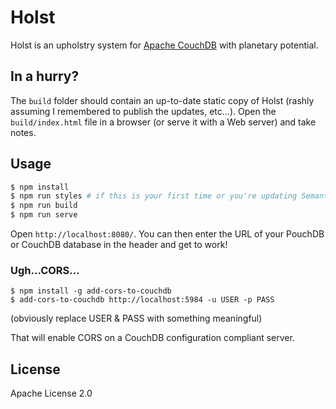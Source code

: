 # Holst

Holst is an upholstry system for [Apache CouchDB](http://couchdb.apache.org)
with planetary potential.

## In a hurry?

The `build` folder should contain an up-to-date static copy of Holst
(rashly assuming I remembered to publish the updates, etc...). Open the
`build/index.html` file in a browser (or serve it with a Web server) and take notes.

## Usage

```bash
$ npm install
$ npm run styles # if this is your first time or you're updating Semantic-UI
$ npm run build
$ npm run serve
```

Open `http://localhost:8080/`. You can then enter the URL of your PouchDB or
CouchDB database in the header and get to work!

### Ugh...CORS...

```
$ npm install -g add-cors-to-couchdb
$ add-cors-to-couchdb http://localhost:5984 -u USER -p PASS
```
(obviously replace USER & PASS with something meaningful)

That will enable CORS on a CouchDB configuration compliant server.

## License

Apache License 2.0
